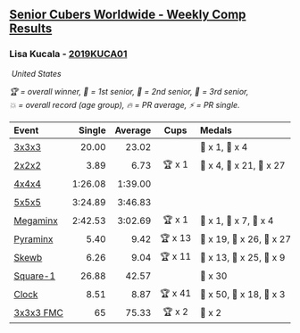 <style>table {white-space: nowrap;}</style>
<link rel="stylesheet" type="text/css" href="/scw-comp/css/flags.css" />

## [Senior Cubers Worldwide - Weekly Comp Results](/scw-comp/results/)
### Lisa Kucala - [2019KUCA01](https://www.worldcubeassociation.org/persons/2019KUCA01)

<i class="flag flag-US" />&nbsp;United States

<span style="white-space: nowrap;">🏆 = overall winner</span>, <span style="white-space: nowrap;">🥇 = 1st senior</span>, <span style="white-space: nowrap;">🥈 = 2nd senior</span>, <span style="white-space: nowrap;">🥉 = 3rd senior</span>, <span style="white-space: nowrap;">💥 = overall record (age group)</span>, <span style="white-space: nowrap;">🔥 = PR average</span>, <span style="white-space: nowrap;">⚡ = PR single</span>.

| Event | Single | Average | Cups | Medals | Achievements|
| :-- | --: | --: | :--: | :-- | :-- |
| [3x3x3](333.md) | 20.00 | 23.02 |  | 🥈 x 1, 🥉 x 4 | 💥 x 2, 🔥 x 8, ⚡ x 12 |
| [2x2x2](222.md) | 3.89 | 6.73 | 🏆 x 1 | 🥇 x 4, 🥈 x 21, 🥉 x 27 | 💥 x 4, 🔥 x 11, ⚡ x 10 |
| [4x4x4](444.md) | 1:26.08 | 1:39.00 |  |  | 💥 x 2, 🔥 x 9, ⚡ x 13 |
| [5x5x5](555.md) | 3:24.89 | 3:46.83 |  |  | 💥 x 1, 🔥 x 1, ⚡ x 4 |
| [Megaminx](minx.md) | 2:42.53 | 3:02.69 | 🏆 x 1 | 🥇 x 1, 🥈 x 7, 🥉 x 4 | 💥 x 1, 🔥 x 4, ⚡ x 6 |
| [Pyraminx](pyram.md) | 5.40 | 9.42 | 🏆 x 13 | 🥇 x 19, 🥈 x 26, 🥉 x 27 | 🔥 x 11, ⚡ x 11 |
| [Skewb](skewb.md) | 6.26 | 9.04 | 🏆 x 11 | 🥇 x 13, 🥈 x 25, 🥉 x 9 | 💥 x 15, 🔥 x 15, ⚡ x 10 |
| [Square-1](sq1.md) | 26.88 | 42.57 |  | 🥉 x 30 | 💥 x 2, 🔥 x 5, ⚡ x 4 |
| [Clock](clock.md) | 8.51 | 8.87 | 🏆 x 41 | 🥇 x 50, 🥈 x 18, 🥉 x 3 | 💥 x 38, 🔥 x 25, ⚡ x 29 |
| [3x3x3 FMC](333fm.md) | 65 | 75.33 | 🏆 x 2 | 🥇 x 2 | 🔥 x 1, ⚡ x 2 |

<!-- Global site tag (gtag.js) - Google Analytics -->
<script async src="https://www.googletagmanager.com/gtag/js?id=UA-86348435-3"></script>
<script>window.dataLayer = window.dataLayer || []; function gtag() {dataLayer.push(arguments);} gtag('js', new Date()); gtag('config', 'UA-86348435-3');</script>
